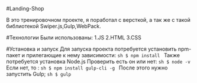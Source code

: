 #Landing-Shop

В это тренировочном проекте, я поработал с версткой, а так же с такой библиотекой Swiper.js,Gulp,WebPack.

#Технологии
  Были использованы:
  1.JS
  2.HTML
  3.CSS

#Установка и запуск
  Для запуска проекта потребуется установить npm-пакет и прилегающие к нему зависимости:
    ```sh
      $ npm install
    ```
    Также потребуется установка Node.js
    Проверить есть он или нет:
    ```sh
      $ node -v
    ```
    Если нет, то :
    ```sh
      $ npm install gulp-cli -g
    ```
    После этого нужно запустить Gulp;
    ```sh
      $ gulp
    ```
    
  
